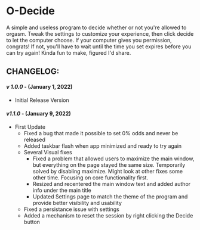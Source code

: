 # O-Decide

A simple and useless program to decide whether or not you're allowed to orgasm. Tweak the settings to customize your experience, then click decide to let the computer choose. If your computer gives you permission, congrats! If not, you'll have to wait until the time you set expires before you can try again! Kinda fun to make, figured I'd share.

## CHANGELOG:

#### *v 1.0.0* - (January 1, 2022)
- Initial Release Version

#### *v1.1.0* - (January 9, 2022)
- First Update
  - Fixed a bug that made it possible to set 0% odds and never be released
  - Added taskbar flash when app minimized and ready to try again
  - Several Visual fixes
    - Fixed a problem that allowed users to maximize the main window, but everything on the page stayed the same size. Temporarily solved by disabling maximize. Might look at other fixes some other time. Focusing on core functionality first.
    - Resized and recentered the main window text and added author info under the main title
    - Updated Settings page to match the theme of the program and provide better visibility and usability
  - Fixed a persistance issue with settings
  - Added a mechanism to reset the session by right clicking the Decide button
